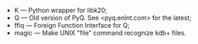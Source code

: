* K — Python wrapper for libk20;
* Q — Old version of PyQ.  See <pyq.enlnt.com> for the latest;
* ffiq — Foreign Function Interface for Q;
* magic — Make UNIX "file" command recognize kdb+ files.

